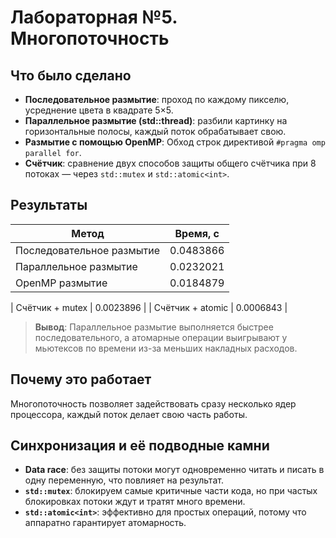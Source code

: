 # Лабораторная №5. Многопоточность 

## Что было сделано
- **Последовательное размытие**: проход по каждому пикселю, усреднение цвета в квадрате 5×5.  
- **Параллельное размытие (std::thread)**: разбили картинку на горизонтальные полосы, каждый поток обрабатывает свою.
- **Размытие с помощью OpenMP**: Обход строк директивой `#pragma omp parallel for`.  
- **Счётчик**: сравнение двух способов защиты общего счётчика при 8 потоках — через `std::mutex` и `std::atomic<int>`.

## Результаты 

| Метод                     | Время, с       |
|---------------------------|----------------|
| Последовательное размытие |   0.0483866    |
| Параллельное размытие     |   0.0232021    |
| OpenMP размытие           |   0.0184879    |

| Счётчик + mutex           |   0.0023896    |
| Счётчик + atomic          |   0.0006843    |

> **Вывод**: Параллельное размытие выполняется быстрее последовательного, а атомарные операции выигрывают у мьютексов по времени из-за меньших накладных расходов.

## Почему это работает
Многопоточность позволяет задействовать сразу несколько ядер процессора, каждый поток делает свою часть работы.

## Синхронизация и её подводные камни
- **Data race**: без защиты потоки могут одновременно читать и писать в одну переменную, что повлияет на результат.
- **`std::mutex`**: блокируем самые критичные части кода, но при частых блокировках потоки ждут и тратят много времени.
- **`std::atomic<int>`**: эффективно для простых операций, потому что аппаратно гарантирует атомарность.
